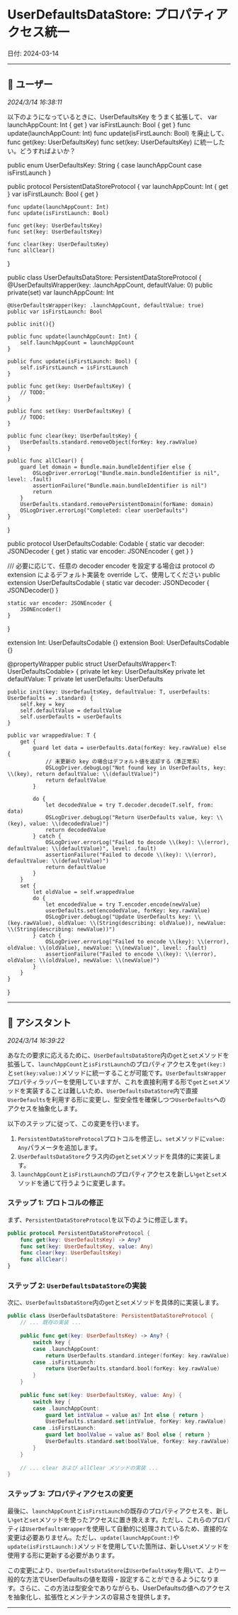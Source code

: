 # UserDefaultsDataStore: プロパティアクセス統一

日付: 2024-03-14

---

## 👤 ユーザー
*2024/3/14 16:38:11*

以下のようになっているときに、UserDefaultsKey をうまく拡張して、    var launchAppCount: Int { get } var isFirstLaunch: Bool { get } func update(launchAppCount: Int) func update(isFirstLaunch: Bool) を廃止して、func get(key: UserDefaultsKey) func set(key: UserDefaultsKey) に統一したい。どうすればよいか？


public enum UserDefaultsKey: String {
    case launchAppCount
    case isFirstLaunch
}

public protocol PersistentDataStoreProtocol {
    var launchAppCount: Int { get }
    var isFirstLaunch: Bool { get }

    func update(launchAppCount: Int)
    func update(isFirstLaunch: Bool)
    
    func get(key: UserDefaultsKey)
    func set(key: UserDefaultsKey)
    
    func clear(key: UserDefaultsKey)
    func allClear()
}

public class UserDefaultsDataStore: PersistentDataStoreProtocol {
    @UserDefaultsWrapper(key: .launchAppCount, defaultValue: 0)
    public private(set) var launchAppCount: Int
    
    @UserDefaultsWrapper(key: .launchAppCount, defaultValue: true)
    public var isFirstLaunch: Bool
    
    public init(){}
    
    public func update(launchAppCount: Int) {
        self.launchAppCount = launchAppCount
    }
    
    public func update(isFirstLaunch: Bool) {
        self.isFirstLaunch = isFirstLaunch
    }
    
    public func get(key: UserDefaultsKey) {
        // TODO:
    }
    
    public func set(key: UserDefaultsKey) {
        // TODO:
    }
    
    public func clear(key: UserDefaultsKey) {
        UserDefaults.standard.removeObject(forKey: key.rawValue)
    }

    public func allClear() {
        guard let domain = Bundle.main.bundleIdentifier else {
            OSLogDriver.errorLog("Bundle.main.bundleIdentifier is nil", level: .fault)
            assertionFailure("Bundle.main.bundleIdentifier is nil")
            return
        }
        UserDefaults.standard.removePersistentDomain(forName: domain)
        OSLogDriver.errorLog("Completed: clear userDefaults")
    }
}

public protocol UserDefaultsCodable: Codable {
    static var decoder: JSONDecoder { get }
    static var encoder: JSONEncoder { get }
}

/// 必要に応じて、任意の decoder encoder を設定する場合は protocol の extension によるデフォルト実装を override して、使用してください
public extension UserDefaultsCodable {
    static var decoder: JSONDecoder {
        JSONDecoder()
    }

    static var encoder: JSONEncoder {
        JSONEncoder()
    }
}

extension Int: UserDefaultsCodable {}
extension Bool: UserDefaultsCodable {}

@propertyWrapper
public struct UserDefaultsWrapper&lt;T: UserDefaultsCodable&gt; {
    private let key: UserDefaultsKey
    private let defaultValue: T
    private let userDefaults: UserDefaults
    
    public init(key: UserDefaultsKey, defaultValue: T, userDefaults: UserDefaults = .standard) {
        self.key = key
        self.defaultValue = defaultValue
        self.userDefaults = userDefaults
    }

    public var wrappedValue: T {
        get {
            guard let data = userDefaults.data(forKey: key.rawValue) else {
                // 未更新の key の場合はデフォルト値を返却する（準正常系）
                OSLogDriver.debugLog("Not found key in UserDefaults, key: \\(key), return defaultValue: \\(defaultValue)")
                return defaultValue
            }

            do {
                let decodedValue = try T.decoder.decode(T.self, from: data)
                OSLogDriver.debugLog("Return UserDefaults value, key: \\(key), value: \\(decodedValue)")
                return decodedValue
            } catch {
                OSLogDriver.errorLog("Failed to decode \\(key): \\(error), defaultValue: \\(defaultValue)", level: .fault)
                assertionFailure("Failed to decode \\(key): \\(error), defaultValue: \\(defaultValue)")
                return defaultValue
            }
        }
        set {
            let oldValue = self.wrappedValue
            do {
                let encodedValue = try T.encoder.encode(newValue)
                userDefaults.set(encodedValue, forKey: key.rawValue)
                OSLogDriver.debugLog("Update UserDefaults key: \\(key.rawValue), oldValue: \\(String(describing: oldValue)), newValue: \\(String(describing: newValue))")
            } catch {
                OSLogDriver.errorLog("Failed to encode \\(key): \\(error), oldValue: \\(oldValue), newValue: \\(newValue)", level: .fault)
                assertionFailure("Failed to encode \\(key): \\(error), oldValue: \\(oldValue), newValue: \\(newValue)")
            }
        }
    }
}

---

## 🤖 アシスタント
*2024/3/14 16:39:22*

あなたの要求に応えるために、`UserDefaultsDataStore`内の`get`と`set`メソッドを拡張して、`launchAppCount`と`isFirstLaunch`のプロパティアクセスを`get(key:)`と`set(key:value:)`メソッドに統一することが可能です。`UserDefaultsWrapper`プロパティラッパーを使用していますが、これを直接利用する形で`get`と`set`メソッドを実装することは難しいため、`UserDefaultsDataStore`内で直接`UserDefaults`を利用する形に変更し、型安全性を確保しつつ`UserDefaults`へのアクセスを抽象化します。

以下のステップに従って、この変更を行います。

1. `PersistentDataStoreProtocol`プロトコルを修正し、`set`メソッドに`value: Any`パラメータを追加します。
2. `UserDefaultsDataStore`クラス内の`get`と`set`メソッドを具体的に実装します。
3. `launchAppCount`と`isFirstLaunch`のプロパティアクセスを新しい`get`と`set`メソッドを通じて行うように変更します。

### ステップ 1: プロトコルの修正

まず、`PersistentDataStoreProtocol`を以下のように修正します。

```swift
public protocol PersistentDataStoreProtocol {
    func get(key: UserDefaultsKey) -> Any?
    func set(key: UserDefaultsKey, value: Any)
    func clear(key: UserDefaultsKey)
    func allClear()
}
```

### ステップ 2: `UserDefaultsDataStore`の実装

次に、`UserDefaultsDataStore`内の`get`と`set`メソッドを具体的に実装します。

```swift
public class UserDefaultsDataStore: PersistentDataStoreProtocol {
    // ... 既存の実装 ...
    
    public func get(key: UserDefaultsKey) -> Any? {
        switch key {
        case .launchAppCount:
            return UserDefaults.standard.integer(forKey: key.rawValue)
        case .isFirstLaunch:
            return UserDefaults.standard.bool(forKey: key.rawValue)
        }
    }
    
    public func set(key: UserDefaultsKey, value: Any) {
        switch key {
        case .launchAppCount:
            guard let intValue = value as? Int else { return }
            UserDefaults.standard.set(intValue, forKey: key.rawValue)
        case .isFirstLaunch:
            guard let boolValue = value as? Bool else { return }
            UserDefaults.standard.set(boolValue, forKey: key.rawValue)
        }
    }
    
    // ... clear および allClear メソッドの実装 ...
}
```

### ステップ 3: プロパティアクセスの変更

最後に、`launchAppCount`と`isFirstLaunch`の既存のプロパティアクセスを、新しい`get`と`set`メソッドを使ったアクセスに置き換えます。ただし、これらのプロパティは`UserDefaultsWrapper`を使用して自動的に処理されているため、直接的な変更は必要ありません。ただし、`update(launchAppCount:)`や`update(isFirstLaunch:)`メソッドを使用していた箇所は、新しい`set`メソッドを使用する形に更新する必要があります。

この変更により、`UserDefaultsDataStore`は`UserDefaultsKey`を用いて、より一般的な方法でUserDefaultsの値を取得・設定することができるようになります。さらに、この方法は型安全でありながらも、UserDefaultsの値へのアクセスを抽象化し、拡張性とメンテナンスの容易さを提供します。

---

